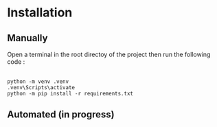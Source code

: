<h1>Installation</h1>
<h2>Manually</h2>
Open a terminal in the root directoy of the project then run the following code :
<br/>
<br/>

```shell
python -m venv .venv
.venv\Scripts\activate
python -m pip install -r requirements.txt
```

<h2>Automated (in progress)</h2>
